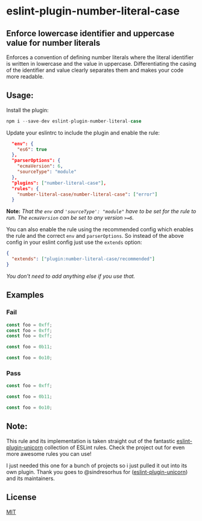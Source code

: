 # eslint-plugin-number-literal-case

## Enforce lowercase identifier and uppercase value for number literals

Enforces a convention of defining number literals where the literal identifier is written in lowercase and the value in uppercase. Differentiating the casing of the identifier and value clearly separates them and makes your code more readable.

## Usage:

Install the plugin:

```js
npm i --save-dev eslint-plugin-number-literal-case
```

Update your eslintrc to include the plugin and enable the rule:

```json
  "env": {
    "es6": true
  },
  "parserOptions": {
    "ecmaVersion": 6,
    "sourceType": "module"
  },
  "plugins": ["number-literal-case"],
  "rules": {
    "number-literal-case/number-literal-case": ["error"]
  }
```

**Note:** _That the `env` and `'sourceType': "module"` have to be set for the rule to run. The `ecmaVersion` can be set to any version `>=6`._

You can also enable the rule using the recommended config which enables the rule and the correct `env` and `parserOptions`. So instead of the above config in your eslint config just use the `extends` option:

```json
{
  "extends": ["plugin:number-literal-case/recommended"]
}
```

_You don't need to add anything else if you use that._

## Examples

### Fail

```js
const foo = 0xff;
const foo = 0xff;
const foo = 0xff;
```

```js
const foo = 0b11;
```

```js
const foo = 0o10;
```

### Pass

```js
const foo = 0xff;
```

```js
const foo = 0b11;
```

```js
const foo = 0o10;
```

## Note:

This rule and its implementation is taken straight out of the fantastic [eslint-plugin-unicorn](https://github.com/sindresorhus/eslint-plugin-unicorn) collection of ESLint rules. Check the project out for even more awesome rules you can use!

I just needed this one for a bunch of projects so i just pulled it out into its own plugin. Thank you goes to @sindresorhus for ([eslint-plugin-unicorn](https://github.com/sindresorhus/eslint-plugin-unicorn)) and its maintainers.

## License

[MIT](LICENSE)
